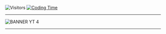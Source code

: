 ![Visitors](https://api.visitorbadge.io/api/visitors?path=https%3A%2F%2Fgithub.com%2Fkoreoxy&countColor=%23697689&style=flat-square&labelStyle=upper)
[![Coding Time](https://wakatime.com/badge/user/018b6245-2af1-4383-ac9b-14af16729642.svg)](https://wakatime.com/@018b6245-2af1-4383-ac9b-14af16729642)
<hr>

![BANNER YT 4](https://github.com/koreoxy/koreoxy/assets/73381115/c6d061f8-5192-4ac5-9909-317e14787d39)


<div align="center">

<hr>
